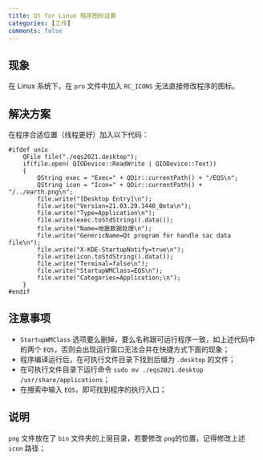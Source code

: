 ```yaml
---
title: Qt for Linux 程序图标设置
categories: [工作]
comments: false
---
```


## 现象
在 Linux 系统下，在 `pro` 文件中加入 `RC_ICONS` 无法直接修改程序的图标。

## 解决方案
在程序合适位置（线程更好）加入以下代码：

```
#ifdef unix
    QFile file("./eqs2021.desktop");
    if(file.open( QIODevice::ReadWrite | QIODevice::Text))
    {
        QString exec = "Exec=" + QDir::currentPath() + "/EQS\n";
        QString icon = "Icon=" + QDir::currentPath() + "/../earth.png\n";
        file.write("[Desktop Entry]\n");
        file.write("Version=21.03.29.1440_Beta\n");
        file.write("Type=Application\n");
        file.write(exec.toStdString().data());
        file.write("Name=地震数据处理\n");
        file.write("GenericName=Qt program for handle sac data file\n");
        file.write("X-KDE-StartupNotify=true\n");
        file.write(icon.toStdString().data());
        file.write("Terminal=false\n");
        file.write("StartupWMClass=EQS\n");
        file.write("Categories=Application;\n");
    }
#endif
```

## 注意事项

* `StartupWMClass` 选项要么删掉，要么名称跟可运行程序一致，如上述代码中的两个 `EQS`，否则会出现运行窗口无法合并在快捷方式下面的现象；
* 程序编译运行后，在可执行文件目录下找到后缀为 `.desktop` 的文件；
* 在可执行文件目录下运行命令 `sudo mv ./eqs2021.desktop /usr/share/applications`；
* 在搜索中输入 `EQS`，即可找到程序的执行入口；

## 说明
`png` 文件放在了 `bin` 文件夹的上层目录，若要修改 `png`的位置，记得修改上述 `icon` 路径；
